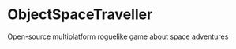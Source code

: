 ObjectSpaceTraveller
====================

Open-source multiplatform roguelike game about space adventures
